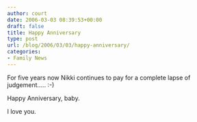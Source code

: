 ```yaml
---
author: court
date: 2006-03-03 08:39:53+00:00
draft: false
title: Happy Anniversary
type: post
url: /blog/2006/03/03/happy-anniversary/
categories:
- Family News
---
```


For five years now Nikki continues to pay for a complete lapse of judgement.....  :-)

Happy Anniversary, baby.

I love you.
